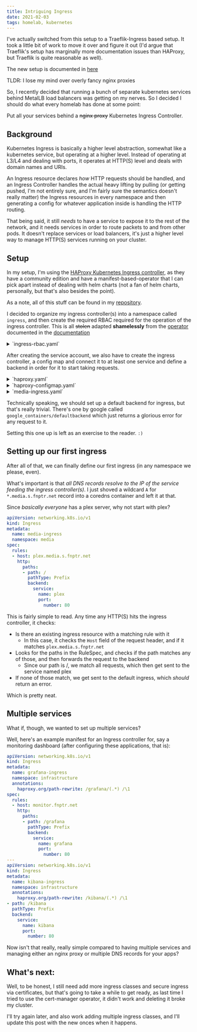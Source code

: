 ```yaml
---
title: Intriguing Ingress
date: 2021-02-03
tags: homelab, kubernetes
---
```


<div class="info">
I've actually switched from this setup to a Traeflik-Ingress based setup. It took a little bit of work to move it over and figure it out (I'd argue that Traeflik's setup has marginally more documentation issues than HAProxy, but Traeflik is quite reasonable as well).

The new setup is documented in [here](02.07.intriguing-ingress-v2.html)
</div>

TLDR: I lose my mind over overly fancy nginx proxies

So, I recently decided that running a bunch of separate kubernetes services behind MetalLB load balancers was getting on my nerves. So I decided I should do what every homelab has done at some point:

Put all your services behind a ~~nginx proxy~~ Kubernetes Ingress Controller.

## Background

Kubernetes Ingress is basically a higher level abstraction, somewhat like a kubernetes service, but operating at a higher level. Instead of operating at L3/L4 and dealing with ports, it operates at HTTP(S) level and deals with domain names and URIs.

An Ingress resource declares *how* HTTP requests should be handled, and an Ingress Controller handles the actual heavy lifting by pulling (or getting pushed, I'm not entirely sure, and I'm fairly sure the semantics doesn't really matter) the Ingress resources in every namespace and then generating a config for whatever application inside is handling the HTTP routing.

That being said, it still *needs* to have a service to expose it to the rest of the network, and it needs services in order to route packets to and from other pods. It doesn't replace services or load balancers, it's just a higher level way to manage HTTP(S) services running on your cluster.

## Setup

In my setup, I'm using the [HAProxy Kubernetes Ingress controller](https://github.com/haproxytech/kubernetes-ingress), as they have a community edition and have a manifest-based-operator that I can pick apart instead of dealing with helm charts (not a fan of helm charts, personally, but that's also besides the point).

As a note, all of this stuff can be found in my [repository](https://github.com/lambda-funcptr/homelab).

I decided to organize my ingress controller(s) into a namespace called `ingress`, and then create the required RBAC required for the operation of the ingress controller. This is all ~~stolen~~ adapted **shamelessly** from the [operator](https://raw.githubusercontent.com/haproxytech/kubernetes-ingress/v1.5/deploy/haproxy-ingress.yaml) documented in the [documentation](https://www.haproxy.com/documentation/kubernetes/latest/)

<details>
<summary>`ingress-rbac.yaml`</summary>
```yaml
apiVersion: v1
kind: ServiceAccount
metadata:
name: ingress-service-account
namespace: ingress
---
kind: ClusterRole
apiVersion: rbac.authorization.k8s.io/v1
metadata:
name: ingress-cluster-role
rules:
- apiGroups:
    - ""
      resources:
    - configmaps
    - endpoints
    - nodes
    - pods
    - services
    - namespaces
    - events
    - serviceaccounts
      verbs:
    - get
    - list
    - watch
- apiGroups:
    - "extensions"
    - "networking.k8s.io"
      resources:
    - ingresses
    - ingresses/status
    - ingressclasses
      verbs:
    - get
    - list
    - watch
- apiGroups:
    - "extensions"
    - "networking.k8s.io"
      resources:
    - ingresses/status
      verbs:
    - update
- apiGroups:
    - ""
      resources:
    - secrets
      verbs:
    - get
    - list
    - watch
    - create
    - patch
    - update
---
kind: ClusterRoleBinding
apiVersion: rbac.authorization.k8s.io/v1
metadata:
name: ingress-cluster-role-binding
namespace: ingress
roleRef:
apiGroup: rbac.authorization.k8s.io
kind: ClusterRole
name: ingress-cluster-role
subjects:
- kind: ServiceAccount
  name: ingress-service-account
  namespace: ingress
```
</details>

After creating the service account, we also have to create the ingress controller, a config map and connect it to at least one service and define a backend in order for it to start taking requests.

<details>
<summary>`haproxy.yaml`</summary>

```yaml
apiVersion: apps/v1
kind: Deployment
metadata:
  labels:
    run: haproxy-ingress
  name: haproxy-ingress
  namespace: ingress
spec:
  replicas: 1
  selector:
    matchLabels:
      run: haproxy-ingress
  template:
    metadata:
      labels:
        run: haproxy-ingress
    spec:
      serviceAccountName: ingress-service-account
      containers:
      - name: haproxy-ingress
        image: harbor.fnptr.net/docker/haproxytech/kubernetes-ingress
        args:
          - --configmap=ingress/haproxy
          - --default-backend-service=haproxy-controller/ingress-default-backend
        securityContext:
          runAsUser:  1000
          runAsGroup: 1000
          capabilities:
            drop:
              - ALL
            add:
              - NET_BIND_SERVICE
        resources:
          requests:
            cpu: "500m"
            memory: "50Mi"
        livenessProbe:
          httpGet:
            path: /healthz
            port: 1042
        ports:
        - name: http
          containerPort: 80
        - name: https
          containerPort: 443
        - name: stat
          containerPort: 1024
        env:
        - name: TZ
          value: "America/New_York"
        - name: POD_NAME
          valueFrom:
            fieldRef:
              fieldPath: metadata.name
        - name: POD_NAMESPACE
          valueFrom:
            fieldRef:
              fieldPath: metadata.namespace
      initContainers:
        - name: sysctl
          image: busybox:musl
          command:
            - /bin/sh
            - -c
            - sysctl -w net.ipv4.ip_unprivileged_port_start=0
          securityContext:
            privileged: true
```

</details>

<details>
<summary>`haproxy-configmap.yaml`</summary>

```yaml
apiVersion: v1
kind: ConfigMap
metadata:
  name: haproxy
  namespace: ingress
data:
```

</details>
<details>
<summary>`media-ingress.yaml`</summary>

```yaml
apiVersion: v1
kind: Service
metadata:
  labels:
    run: haproxy-ingress
  name: haproxy-ingress
  namespace: ingress
spec:
  selector:
    run: haproxy-ingress
  type: LoadBalancer
  ports:
  - name: http
    port: 80
    protocol: TCP
    targetPort: 80
  - name: https
    port: 443
    protocol: TCP
    targetPort: 443
  - name: stat
    port: 1024
    protocol: TCP
    targetPort: 1024
```

</details>

Technically speaking, we should set up a default backend for ingress, but that's really trivial. There's one by google called `google_containers/defaultbackend` which just returns a glorious error for any request to it. 

Setting this one up is left as an exercise to the reader. `:)`

## Setting up our first ingress

After all of that, we can finally define our first ingress (in any namespace we please, even).

What's important is that *all DNS records resolve to the IP of the service feeding the ingress controller(s)*. I just shoved a wildcard `A` for `*.media.s.fnptr.net` record into a coredns container and left it at that.

Since *basically everyone* has a plex server, why not start with plex?

```yaml
apiVersion: networking.k8s.io/v1
kind: Ingress
metadata:
  name: media-ingress
  namespace: media
spec:
  rules:
  - host: plex.media.s.fnptr.net
    http:
      paths:
      - path: /
        pathType: Prefix
        backend:
          service:
            name: plex
            port:
              number: 80
```

This is fairly simple to read.
Any time any HTTP(S) hits the ingress controller, it checks:

- Is there an existing ingress resource with a matching rule with it
    - In this case, it checks the `Host` field of the request header, and if it matches `plex.media.s.fnptr.net`
- Looks for the paths in the RuleSpec, and checks if the path matches any of those, and then forwards the request to the backend
    - Since our path is /, we match all requests, which then get sent to the service named plex
- If none of those match, we get sent to the default ingress, which *should* return an error.

Which is pretty neat.


## Multiple services

What if, though, we wanted to set up multiple services?

Well, here's an example manifest for an Ingress controller for, say a monitoring dashboard (after configuring these applications, that is):

```yaml
apiVersion: networking.k8s.io/v1
kind: Ingress
metadata:
  name: grafana-ingress
  namespace: infrastructure
  annotations:
    haproxy.org/path-rewrite: /grafana/(.*) /\1
spec:
  rules:
  - host: monitor.fnptr.net
    http:
      paths:
      - path: /grafana
        pathType: Prefix
        backend:
          service:
            name: grafana
            port:
              number: 80
---
apiVersion: networking.k8s.io/v1
kind: Ingress
metadata:
  name: kibana-ingress
  namespace: infrastructure
  annotations:
    haproxy.org/path-rewrite: /kibana/(.*) /\1
- path: /kibana
  pathType: Prefix
  backend:
    service:
      name: kibana
      port:
        number: 80
```

Now isn't that really, really simple compared to having multiple services and managing either an nginx proxy or multiple DNS records for your apps?

## What's next:

Well, to be honest, I still need add more ingress classes and secure ingress via certificates, but that's going to take a while to get ready, as last time I tried to use the cert-manager operator, it didn't work and deleting it broke my cluster.

I'll try again later, and also work adding multiple ingress classes, and I'll update this post with the new onces when it happens.